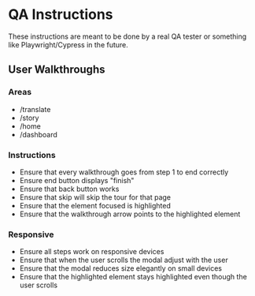 # QA Instructions
These instructions are meant to be done by a real QA tester or something like Playwright/Cypress in the future.

## User Walkthroughs

### Areas
- /translate
- /story
- /home
- /dashboard

### Instructions
- Ensure that every walkthrough goes from step 1 to end correctly
- Ensure end button displays "finish"
- Ensure that back button works
- Ensure that skip will skip the tour for that page
- Ensure that the element focused is highlighted
- Ensure that the walkthrough arrow points to the highlighted element

### Responsive
- Ensure all steps work on responsive devices
- Ensure that when the user scrolls the modal adjust with the user
- Ensure that the modal reduces size elegantly on small devices
- Ensure that the highlighted element stays highlighted even though the user scrolls